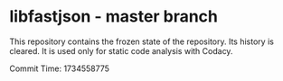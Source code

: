 # libfastjson - master branch

This repository contains the frozen state of the repository.
Its history is cleared. It is used only for static code
analysis with Codacy.

Commit Time: 1734558775